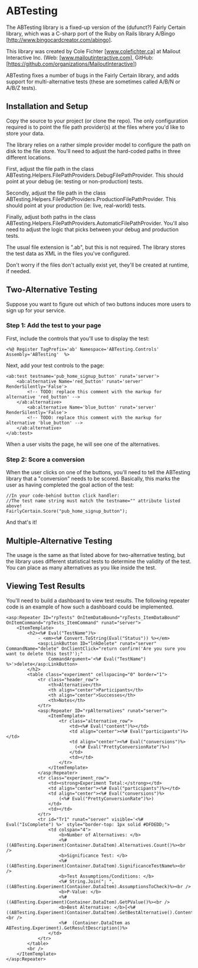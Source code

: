 ABTesting
=========

The ABTesting library is a fixed-up version of the (dufunct?) Fairly Certain library, which was a C-sharp port of the 
Ruby on Rails library A/Bingo [http://www.bingocardcreator.com/abingo].

This library was created by Cole Fichter [www.colefichter.ca] at Mailout Interactive Inc.
(Web: [www.mailoutinteractive.com], GitHub:[https://github.com/organizations/MailoutInteractive])

ABTesting fixes a number of bugs in the Fairly Certain library, and adds support for multi-alternative tests (these are
sometimes called A/B/N or A/B/Z tests).

Installation and Setup
----------------------

Copy the source to your project (or clone the repo). The only configuration required is to point the file path provider(s) at
the files where you'd like to store your data.

The library relies on a rather simple provider model to configure the path on disk to the file store. You'll need to adjust the
hard-coded paths in three different locations.

First, adjust the file path in the class ABTesting.Helpers.FilePathProviders.DebugFilePathProvider. This should point at your
debug (ie: testing or non-production) tests.

Secondly, adjust the file path in the class ABTesting.Helpers.FilePathProviders.ProductionFilePathProvider. This should point at your
production (ie: live, real-world) tests.

Finally, adjust both paths in the class ABTesting.Helpers.FilePathProviders.AutomaticFilePathProvider. You'll also need to adjust
the logic that picks between your debug and production tests.

The usual file extension is ".ab", but this is not required. The library stores the test data as XML in the files you've configured.

Don't worry if the files don't actually exist yet, they'll be created at runtime, if needed.

Two-Alternative Testing
-----------------------

Suppose you want to figure out which of two buttons induces more users to sign up for your service.

### Step 1: Add the test to your page

First, include the controls that you'll use to display the test:

```
<%@ Register TagPrefix='ab' Namespace='ABTesting.Controls' Assembly='ABTesting'  %>
```

Next, add your test controls to the page:

```
<ab:test testname='pub_home_signup_button' runat='server'>		
    <ab:alternative Name='red_button' runat='server' RenderSilently='False'>
        <!-- TODO: replace this comment with the markup for alternative 'red_button' -->
    </ab:alternative>
        <ab:alternative Name='blue_button' runat='server' RenderSilently='False'>
        <!-- TODO: replace this comment with the markup for alternative 'blue_button' -->
    </ab:alternative>
</ab:test>
```

When a user visits the page, he will see one of the alternatives.

### Step 2: Score a conversion

When the user clicks on one of the buttons, you'll need to tell the ABTesting library that a "conversion" needs to be scored.
Basically, this marks the user as having completed the goal action of the test:

```
//In your code-behind button click handler:
//The test name string must match the testname="" attribute listed above!
FairlyCertain.Score("pub_home_signup_button"); 
```

And that's it!

Multiple-Alternative Testing
----------------------------

The usage is the same as that listed above for two-alternative testing, but the library uses different statistical tests to determine
the validity of the test. You can place as many alternatives as you like inside the test.

Viewing Test Results
--------------------

You'll need to build a dashboard to view test results. The following repeater code is an example of how such a
dashboard could be implemented.

```
<asp:Repeater ID="rpTests" OnItemDataBound="rpTests_ItemDataBound" OnItemCommand="rpTests_ItemCommand" runat="server">
    <ItemTemplate>
        <h2><%# Eval("TestName")%>
            - <em><%# Convert.ToString(Eval("Status")) %></em>
            <asp:LinkButton ID="lnkDelete" runat="server" CommandName="delete" OnClientClick="return confirm('Are you sure you want to delete this test?');"                
                CommandArgument='<%# Eval("TestName") %>'>delete</asp:LinkButton>
        </h2>
        <table class="experiment" cellspacing="0" border="1">
            <tr class="header_row">
                <th>Alternative</th>
                <th align="center">Participants</th>
                <th align="center">Successes</th>
                <th>Notes</th>
            </tr>
            <asp:Repeater ID="rpAlternatives" runat="server">
                <ItemTemplate>
                    <tr class="alternative_row">
                        <td><%# Eval("content")%></td>
                        <td align="center"><%# Eval("participants")%></td>
                        <td align="center"><%# Eval("conversions")%>
                          (<%# Eval("PrettyConversionRate")%>)
                        </td>
                        <td></td>
                    </tr>
                </ItemTemplate>
            </asp:Repeater>
            <tr class="experiment_row">
                <td><strong>Experiment Total:</strong></td>
                <td align="center"><%# Eval("participants")%></td>
                <td align="center"><%# Eval("conversions")%>
                    (<%# Eval("PrettyConversionRate")%>)
                </td>
                <td></td>
            </tr>
            <tr id="Tr1" runat="server" visible='<%# Eval("IsComplete") %>' style="border-top: 1px solid #DFDEDD;">
                <td colspan="4">
                    <b>Number of Alternatives: </b>
                    <%# ((ABTesting.Experiment)Container.DataItem).Alternatives.Count()%><br />
                    <b>Significance Test: </b>
                    <%# ((ABTesting.Experiment)Container.DataItem).SignificanceTestName%><br />
                    <b>Test Assumptions/Conditions: </b>
                    <%# String.Join("; ", ((ABTesting.Experiment)Container.DataItem).AssumptionsToCheck)%><br />
                    <b>P-Value: </b>
                    <%# ((ABTesting.Experiment)Container.DataItem).GetPValue()%><br />
                    <b>Best Alternative: </b>[<%# ((ABTesting.Experiment)Container.DataItem).GetBestAlternative().Content%>]<br />
                    <%#  (Container.DataItem as ABTesting.Experiment).GetResultDescription()%>
                </td>
            </tr>
        </table>
        <br />
    </ItemTemplate>
</asp:Repeater>
```


